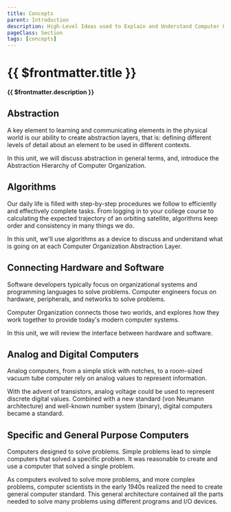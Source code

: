 ```yaml
---
title: Concepts
parent: Introduction
description: High-Level Ideas used to Explain and Understand Computer Organization
pageClass: Section
tags: [concepts]
---
```


# {{ $frontmatter.title }}
**{{ $frontmatter.description }}**


## Abstraction
A key element to learning and communicating elements in the physical world is our ability to create abstraction layers, that is: defining different levels of detail about an element to be used in different contexts.

In this unit, we will discuss abstraction in general terms, and, introduce the Abstraction Hierarchy of Computer Organization.

## Algorithms

Our daily life is filled with step-by-step procedures we follow to efficiently and effectively complete tasks. From logging in to your college course to calculating the expected trajectory of an orbiting satellite, algorithms keep order and consistency in many things we do.

In this unit, we'll use algorithms as a device to discuss and understand what is going on at each Computer Organization Abstraction Layer.

## Connecting Hardware and Software
Software developers typically focus on organizational systems and programming languages to solve problems. Computer engineers focus on hardware, peripherals, and networks to solve problems.

Computer Organization connects those two worlds, and explores how they work together to provide today's modern computer systems.

In this unit, we will review the interface between hardware and software.

## Analog and Digital Computers

Analog computers, from a simple stick with notches, to a room-sized vacuum tube computer rely on analog values to represent information.

With the advent of transistors, analog voltage could be used to represent discrete digital values. Combined with a new standard (von Neumann architecture) and well-known number system (binary), digital computers became a standard.


## Specific and General Purpose Computers

Computers designed to solve problems. Simple problems lead to simple computers that solved a specific problem. It was reasonable to create and use a computer that solved a single problem.

As computers evolved to solve more problems, and more complex problems, computer scientists in the early 1940s realized the need to create general computer standard. This general architecture contained all the parts needed to solve many problems using different programs and I/O devices.
